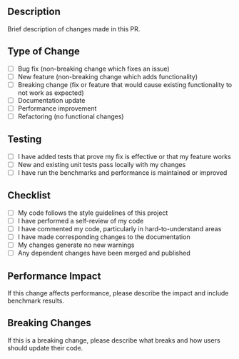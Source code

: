 ## Description
Brief description of changes made in this PR.

## Type of Change
- [ ] Bug fix (non-breaking change which fixes an issue)
- [ ] New feature (non-breaking change which adds functionality)
- [ ] Breaking change (fix or feature that would cause existing functionality to not work as expected)
- [ ] Documentation update
- [ ] Performance improvement
- [ ] Refactoring (no functional changes)

## Testing
- [ ] I have added tests that prove my fix is effective or that my feature works
- [ ] New and existing unit tests pass locally with my changes
- [ ] I have run the benchmarks and performance is maintained or improved

## Checklist
- [ ] My code follows the style guidelines of this project
- [ ] I have performed a self-review of my code
- [ ] I have commented my code, particularly in hard-to-understand areas
- [ ] I have made corresponding changes to the documentation
- [ ] My changes generate no new warnings
- [ ] Any dependent changes have been merged and published

## Performance Impact
If this change affects performance, please describe the impact and include benchmark results.

## Breaking Changes
If this is a breaking change, please describe what breaks and how users should update their code.
